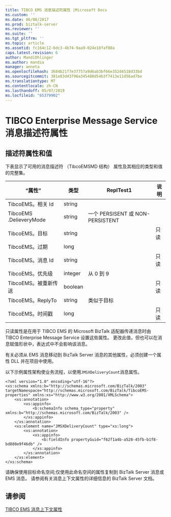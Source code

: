 ```yaml
---
title: TIBCO EMS 消息描述符属性 |Microsoft Docs
ms.custom: ''
ms.date: 06/08/2017
ms.prod: biztalk-server
ms.reviewer: ''
ms.suite: ''
ms.tgt_pltfrm: ''
ms.topic: article
ms.assetid: fc164c12-6dc3-4b74-9aa9-024e18faf80a
caps.latest.revision: 6
author: MandiOhlinger
ms.author: mandia
manager: anneta
ms.openlocfilehash: 3684b21f7e37757a9d6ab3bf66e352d4518d33bd
ms.sourcegitcommit: 381e83d43796a345488d54b3f7413e11d56ad7be
ms.translationtype: MT
ms.contentlocale: zh-CN
ms.lasthandoff: 05/07/2019
ms.locfileid: "65379902"
---
```

# <a name="tibco-enterprise-message-service-message-descriptor-properties"></a>TIBCO Enterprise Message Service 消息描述符属性

## <a name="descriptor-properties-and-values"></a>描述符属性和值
下表显示了可用的消息描述符 （TibcoEMSMD 结构） 属性及其相应的类型和值的完整集。  
  
|“属性”|类型|ReplTest1|说明|  
|----------|----------|-----------|-----------|  
|TibcoEMS。相关 Id|string|||  
|TibcoEMS .DelieveryMode|string|一个 PERSISENT 或 NON-PERSISTENT||  
|TibcoEMS。目标|string||只读|  
|TibcoEMS。过期|long|||  
|TibcoEMS。消息 Id|string||只读|  
|TibcoEMS。优先级|integer|从 0 到 9||  
|TibcoEMS。被重新传送|boolean||只读|  
|TibcoEMS。ReplyTo|string|类似于目标||  
|TibcoEMS。时间戳|long||只读|  
  
 只读属性是在用于 TIBCO EMS 的 Microsoft BizTalk 适配器传递消息时由 TIBCO Enterprise Message Service 设置这些属性。 更改此值，但也可以在消息赋值形状中，表达式中不会影响该消息。  
  
 有关必须从 EMS 消息移动到 BizTalk Server 消息的其他属性，必须创建一个属性 DLL 并在项目中使用。  
  
 以下示例属性架构使业务流程，以使用`JMSXDeliveryCount`消息属性。  
  
```  
<?xml version="1.0" encoding="utf-16"?>  
<xs:schema xmlns:b="http://schemas.microsoft.com/BizTalk/2003" targetNamespace="http://schemas.microsoft.com/BizTalk/TibcoEMS-properties" xmlns:xs="http://www.w3.org/2001/XMLSchema">  
    <xs:annotation>  
        <xs:appinfo>  
            <b:schemaInfo schema_type="property" xmlns:b="http://schemas.microsoft.com/BizTalk/2003" />  
        </xs:appinfo>  
    </xs:annotation>  
    <xs:element name="JMSXDeliveryCount" type="xs:long">  
        <xs:annotation>  
            <xs:appinfo>  
                <b:fieldInfo propertyGuid="f62f1a4b-a528-45fb-b1f8-bd880e9f46db" />  
            </xs:appinfo>  
        </xs:annotation>  
    </xs:element>  
</xs:schema>   
```  
  
 请确保使用目标命名空间;仅使用此命名空间的属性复制到 BizTalk Server 消息或 EMS 消息。 请参阅有关消息上下文属性的详细信息的 BizTalk Server 文档。  
  
## <a name="see-also"></a>请参阅  
[TIBCO EMS 消息上下文属性](../core/message-context-properties-in-biztalk-server.md)